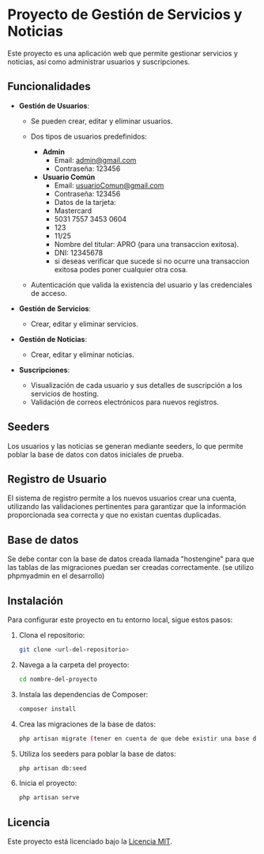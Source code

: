 
# Proyecto de Gestión de Servicios y Noticias

Este proyecto es una aplicación web que permite gestionar servicios y noticias, así como administrar usuarios y suscripciones.

## Funcionalidades

- **Gestión de Usuarios**: 
  - Se pueden crear, editar y eliminar usuarios.
  - Dos tipos de usuarios predefinidos:
    - **Admin**
      - Email: admin@gmail.com
      - Contraseña: 123456
    - **Usuario Común**
      - Email: usuarioComun@gmail.com
      - Contraseña: 123456
      - Datos de la tarjeta:
      - Mastercard
      - 5031 7557 3453 0604
      - 123
      - 11/25
      - Nombre del titular: APRO (para una transaccion exitosa).
      - DNI: 12345678
      - si deseas verificar que sucede si no ocurre una transaccion exitosa podes poner cualquier otra cosa.


            
            
            
  - Autenticación que valida la existencia del usuario y las credenciales de acceso.

- **Gestión de Servicios**:
  - Crear, editar y eliminar servicios.

- **Gestión de Noticias**:
  - Crear, editar y eliminar noticias.

- **Suscripciones**:
  - Visualización de cada usuario y sus detalles de suscripción a los servicios de hosting.
  - Validación de correos electrónicos para nuevos registros.

## Seeders

Los usuarios y las noticias se generan mediante seeders, lo que permite poblar la base de datos con datos iniciales de prueba.

## Registro de Usuario

El sistema de registro permite a los nuevos usuarios crear una cuenta, utilizando las validaciones pertinentes para garantizar que la información proporcionada sea correcta y que no existan cuentas duplicadas.

## Base de datos

Se debe contar con la base de datos creada llamada "hostengine" para que las tablas de las migraciones puedan ser creadas correctamente. (se utilizo phpmyadmin en el desarrollo)

## Instalación

Para configurar este proyecto en tu entorno local, sigue estos pasos:

1. Clona el repositorio:
   ```bash
   git clone <url-del-repositorio>
   ```

2. Navega a la carpeta del proyecto:
   ```bash
   cd nombre-del-proyecto
   ```

3. Instala las dependencias de Composer:
   ```bash
   composer install
   ```

4. Crea las migraciones de la base de datos:
   ```bash
   php artisan migrate (tener en cuenta de que debe existir una base de datos llamada hostengine)
   ```

5. Utiliza los seeders para poblar la base de datos:
   ```bash
   php artisan db:seed
   ```

6. Inicia el proyecto:
   ```bash
   php artisan serve
   ```

## Licencia

Este proyecto está licenciado bajo la [Licencia MIT](LICENSE).
